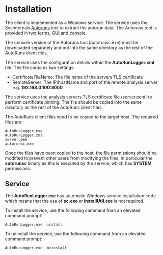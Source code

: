 # Installation

The client is implemented as a Windows service. The service uses the SysInternals [Autoruns](https://technet.microsoft.com/en-gb/sysinternals/bb963902.aspx) tool to extract the autorun data. The Autoruns tool is provided in two forms, GUI and console.

The console version of the Autoruns tool (autorunsc.exe) must be downloaded separately and put into the same directory as the rest of the AutoRuns client files.

The service uses the configuration details within the **AutoRunLogger.xml** file. The file contains two settings:

- CertificateFileName: The file name of the servers TLS certificate
- RemoteServer: The IP/hostName and port of the remote analysis server e.g. **192.168.0.100:8000**

The service uses the analysis servers TLS certificate file (server.pem) to perform certificate pinning. The file should be copied into the same directory as the rest of the AutoRuns client files.

The AutoRuns client files need to be copied to the target host. The required files are:

```
AutoRunLogger.exe
AutoRunLogger.xml
server.pem
autorunsc.exe
```
Once the files have been copied to the host, the file permissions should be modified to prevent other users from modifying the files, in particular the **autorunsc** binary as this is executed by the service, which has **SYSTEM** permissions.

## Service

The **AutoRunLogger.exe** has automatic Windows service installation code which means that the use of **sc.exe** or **InstallUtil.exe** is not required.

To install the service, use the following command from an elevated command prompt:
```
AutoRunLogger.exe -install
```

To uninstall the service, use the following command from an elevated command prompt:
```
AutoRunLogger.exe -uninstall
```
